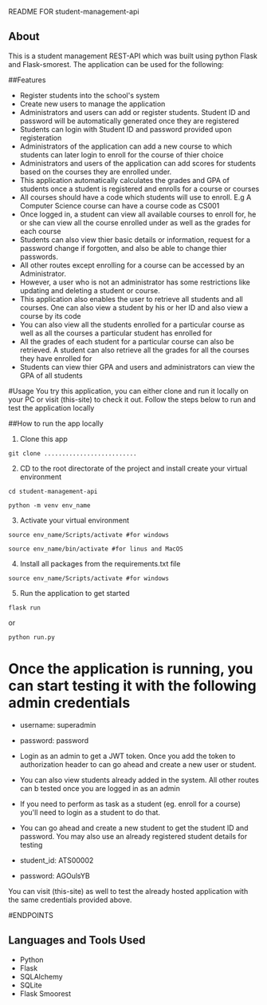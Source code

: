 README FOR student-management-api

## About
This is a student management REST-API which was built using python Flask and Flask-smorest.
The application can be used for the following:

##Features
- Register students into the school's system
- Create new users to manage the application
- Administrators and users can add or register students. Student ID and password will be automatically generated once they are registered
- Students can login with Student ID and password provided upon registeration
- Administrators of the application can add a new course to which students can later login to enroll for the course of thier choice
- Administrators and users of the application can add scores for students based on the courses they are enrolled under. 
- This application automatically calculates the grades and GPA of students once a student is registered and enrolls for a course or courses
- All courses should have a code which students will use to enroll. E.g A Computer Science course can have a course code as CS001
- Once logged in, a student can view all available courses to enroll for, he or she can view all the course enrolled under as well as the grades for each course
- Students can also view thier basic details or information, request for a password change if forgotten, and also be able to change thier passwords.
- All other routes except enrolling for a course can be accessed by an Administrator.
- However, a user who is not an administrator has some restrictions like updating and deleting a student or course.
- This application also enables the user to retrieve all students and all courses. One can also view a student by his or her ID and also view a course by its code
- You can also view all the students enrolled for a particular course as well as all the courses a particular student has enrolled for
- All the grades of each student for a particular course can also be retrieved. A student can also retrieve all the grades for all the courses they have enrolled for
- Students can view thier GPA and users and administrators can view the GPA of all students

#Usage
You try this application, you can either clone and run it locally on your PC or visit (this-site) to check it out.
Follow the steps below to run and test the application locally

##How to run the app locally
1. Clone this app
```
git clone ..........................
``` 
2. CD to the root directorate of the project and install create your virtual environment
```
cd student-management-api
``` 
```
python -m venv env_name
``` 
3. Activate your virtual environment
```
source env_name/Scripts/activate #for windows
``` 
```
source env_name/bin/activate #for linus and MacOS
``` 
4. Install all packages from the requirements.txt file
```
source env_name/Scripts/activate #for windows
``` 
5. Run the application to get started
```
flask run
``` 
or 
```
python run.py
``` 

# Once the application is running, you can start testing it with the following admin credentials
- username: superadmin
- password: password

- Login as an admin to get a JWT token. Once you add the token to authorization header to can go ahead and create a new user or student.
- You can also view students already added in the system. All other routes can b tested once you are logged in as an admin
- If you need to perform as task as a student (eg. enroll for a course) you'll need to login as a student to do that.
- You can go ahead and create a new student to get the student ID and password. You may also use an already registered student details for testing
- student_id: ATS00002
- password: AGOulsYB

You can visit (this-site) as well to test the already hosted application with the same credentials provided above.

#ENDPOINTS



## Languages and Tools Used
- Python
- Flask
- SQLAlchemy
- SQLite
- Flask Smoorest

